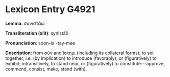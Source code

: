 # Lexicon Entry G4921

**Lemma**: συνιστάω

**Transliteration (xlit)**: synistáō

**Pronunciation**: soon-is'-tay-mee

**Description**:
from σύν and ἵστημι (including its collateral forms); to set together, i.e. (by implication) to introduce (favorably), or (figuratively) to exhibit; intransitively, to stand near, or (figuratively) to constitute:--approve, commend, consist, make, stand (with).
